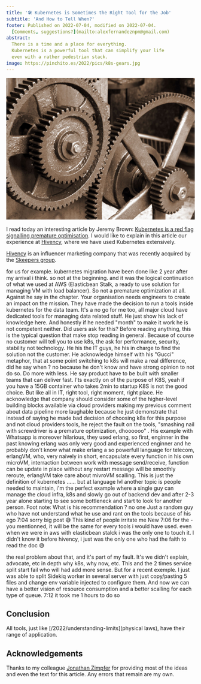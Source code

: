 ```yaml
---
title: '🛠️ Kubernetes is Sometimes the Right Tool for the Job'
subtitle: 'And How to Tell When?'
footer: Published on 2022-07-04, modified on 2022-07-04.
  [Comments, suggestions?](mailto:alexfernandeznpm@gmail.com)
abstract:
  There is a time and a place for everything.
  Kubernetes is a powerful tool that can simplify your life
  even with a rather pedestrian stack.
image: https://pinchito.es/2022/pics/k8s-gears.jpg
---
```


![Which is the right tool for the job? It depends.](pics/k8s-gears.jpg "Gears at a shop at the Market, by Kaushik.chug, color-corrected version. Source: https://commons.wikimedia.org/wiki/File:Gears.JPG")

I read today an interesting article by Jeremy Brown:
[Kubernetes is a red flag signalling premature optimisation](https://www.jeremybrown.tech/8-kubernetes-is-a-red-flag-signalling-premature-optimisation/).
I would like to explain in this article our experience at
[Hivency](),
where we have used Kubernetes extensively.

[Hivency]()
is an influencer marketing company that was recently acquired by the
[Skeepers group]().

for us for example.
kubernetes migration have been done like 2 year after my arrival i think. so not at the beginning. and it was the logical continuation of what we used at AWS (Elasticbean Stalk, a ready to use solution for managing VM with load balancer).
So not a premature optimization at all.
Against he say in the chapter.
Your organisation needs engineers to create an impact on the mission.
They have made the decision to run a tools inside kubernetes for the data team. It's a no go for me too, all major cloud have dedicated tools for managing data related stuff. He just show his lack of knowledge here. And honestly if he needed "month" to make it work he is not competent neither.
Did users ask for this?
Before reading anything, this is the typical question that make stop reading in general. Because of course no customer will tell you to use k8s, the ask for performance, security, stability not technology. He his the IT guys, he his in charge to find the solution not the customer.
He acknowledge himself with his "Gucci" metaphor, that at some point switching to k8s will make a real difference, did he say when ? no because he don't know and have strong opinion to not do so.
Do more with less.
He say product have to be built with smaller teams that can deliver fast. I'ts exactly on of the purpose of K8S, yeah if you have a 15GB container who takes 2min to startup K8S is not the good choice. But like all in IT, right tool, right moment, right place.
He acknowledge that company should consider some of the higher-level building blocks available via cloud providers making my previous comment about data pipeline more laughable because he just demonstrate that instead of saying he made bad decision of choosing k8s for this purpose and not cloud providers tools, he reject the fault on the tools, "smashing nail with screwdriver is a premature optimization, dhoooooo" .
His example with Whatsapp is moreover hilarious, they used erlang, so first, enginner in the past knowing erlang was only very good and experienced enginner and he probably don't know what make erlang a so powerfull language for telecom, erlangVM, who, very naively in short, encapsulate every function in his own microVM, interraction between work with message send/receive, function can be update in place without any restart   message will be smoothly reroute, erlangVM take care about mivroVM scalling.
This is just the definition of kubernetes ...... but at language lvl
another topic is people needed to maintain, i'm the perfect example where a single guy can manage the cloud infra, k8s and slowly go out of backend dev and after 2-3 year alone starting to see some bottleneck and start to look for another person.
Foot note:
What is his recommendation ? no one
Just a random guy who have not understand what he use and rant on the tools because of his ego
7:04
sorry big post :sweat_smile:
This kind of people irritate me
New
7:06
for the - you mentionned, it will be the same for every tools i would have used. even when we were in aws with elasticbean stalck i was the only one to touch it. I didn't know it before hivency, i just was the only one who had the faith to read the doc :sweat_smile:

the real problem about that, and it's part of my fault. It's we didn't explain, advocate, etc in depth why k8s, why now, etc. This and the 2 times service split start fail who will had add more sense.
But for a recent exemple. I just was able to split Sidekiq worker in several server with just copy/pasting 5 files and change env variable injected to configure them. And now we can have a better vision of resource consumption and a better scalling for each type of queue.
7:12
it took me 1 hours to do so

## Conclusion

All tools, just like [/2022/understanding-limits](physical laws),
have their range of application.

## Acknowledgements

Thanks to my colleague
[Jonathan Zimpfer]()
for providing most of the ideas
and even the text for this article.
Any errors that remain are my own.


